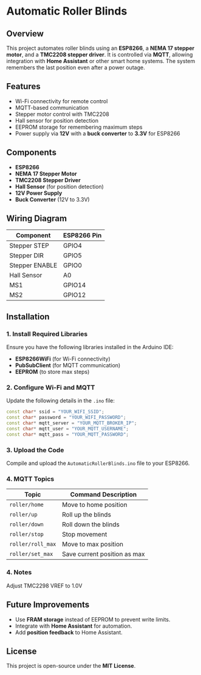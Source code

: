 # Automatic Roller Blinds

## Overview
This project automates roller blinds using an **ESP8266**, a **NEMA 17 stepper motor**, and a **TMC2208 stepper driver**. It is controlled via **MQTT**, allowing integration with **Home Assistant** or other smart home systems. The system remembers the last position even after a power outage.

## Features
- Wi-Fi connectivity for remote control
- MQTT-based communication
- Stepper motor control with TMC2208
- Hall sensor for position detection
- EEPROM storage for remembering maximum steps
- Power supply via **12V** with a **buck converter** to **3.3V** for ESP8266

## Components
- **ESP8266**
- **NEMA 17 Stepper Motor**
- **TMC2208 Stepper Driver**
- **Hall Sensor** (for position detection)
- **12V Power Supply**
- **Buck Converter** (12V to 3.3V)

## Wiring Diagram
| Component       | ESP8266 Pin |
|----------------|------------|
| Stepper STEP   | GPIO4      |
| Stepper DIR    | GPIO5      |
| Stepper ENABLE | GPIO0      |
| Hall Sensor    | A0         |
| MS1            | GPIO14     |
| MS2            | GPIO12     |

## Installation
### 1. Install Required Libraries
Ensure you have the following libraries installed in the Arduino IDE:
- **ESP8266WiFi** (for Wi-Fi connectivity)
- **PubSubClient** (for MQTT communication)
- **EEPROM** (to store max steps)

### 2. Configure Wi-Fi and MQTT
Update the following details in the `.ino` file:
```cpp
const char* ssid = "YOUR_WIFI_SSID";
const char* password = "YOUR_WIFI_PASSWORD";
const char* mqtt_server = "YOUR_MQTT_BROKER_IP";
const char* mqtt_user = "YOUR_MQTT_USERNAME";
const char* mqtt_pass = "YOUR_MQTT_PASSWORD";
```

### 3. Upload the Code
Compile and upload the `AutomaticRollerBlinds.ino` file to your ESP8266.

### 4. MQTT Topics
| Topic             | Command Description       |
|------------------|-------------------------|
| `roller/home`    | Move to home position   |
| `roller/up`      | Roll up the blinds      |
| `roller/down`    | Roll down the blinds    |
| `roller/stop`    | Stop movement           |
| `roller/roll_max` | Move to max position   |
| `roller/set_max` | Save current position as max |

### 4. Notes
Adjust TMC2298 VREF to 1.0V

## Future Improvements
- Use **FRAM storage** instead of EEPROM to prevent write limits.
- Integrate with **Home Assistant** for automation.
- Add **position feedback** to Home Assistant.

## License
This project is open-source under the **MIT License**.

